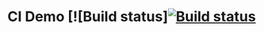 # CI Demo [![Build status][![Build status](https://ci.appveyor.com/api/projects/status/g5im787l9mwsbpe4?svg=true)](https://ci.appveyor.com/project/mumitrols/unit-3)